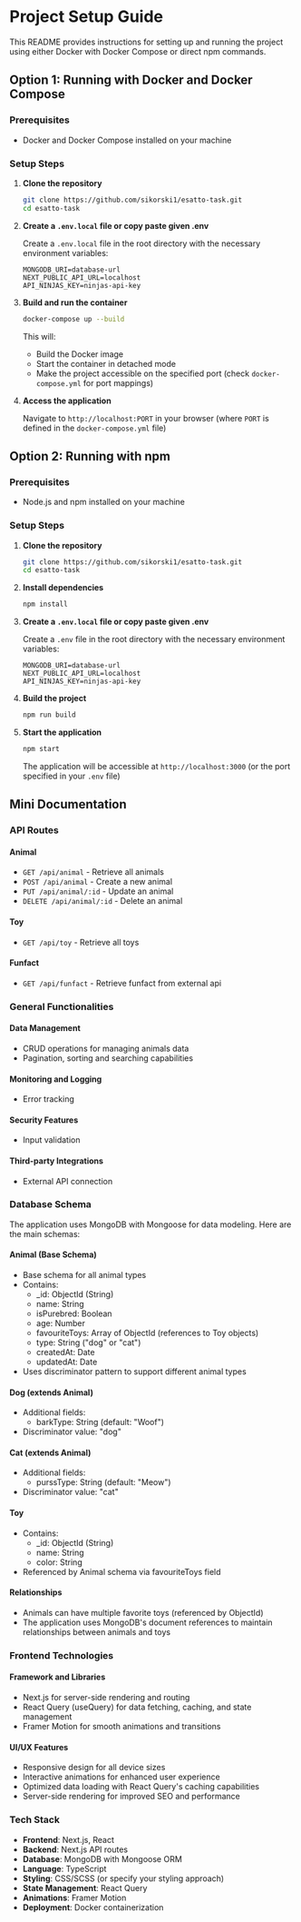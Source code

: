# Project Setup Guide

This README provides instructions for setting up and running the project using either Docker with Docker Compose or direct npm commands.

## Option 1: Running with Docker and Docker Compose

### Prerequisites
- Docker and Docker Compose installed on your machine

### Setup Steps

1. **Clone the repository**
   ```bash
   git clone https://github.com/sikorski1/esatto-task.git
   cd esatto-task
   ```

2. **Create a `.env.local` file or copy paste given .env**
   
   Create a `.env.local` file in the root directory with the necessary environment variables:
   ```
   MONGODB_URI=database-url
   NEXT_PUBLIC_API_URL=localhost
   API_NINJAS_KEY=ninjas-api-key
   ```
   

4. **Build and run the container**
   ```bash
   docker-compose up --build
   ```
   
   This will:
   - Build the Docker image
   - Start the container in detached mode
   - Make the project accessible on the specified port (check `docker-compose.yml` for port mappings)

5. **Access the application**
   
   Navigate to `http://localhost:PORT` in your browser (where `PORT` is defined in the `docker-compose.yml` file)

## Option 2: Running with npm

### Prerequisites
- Node.js and npm installed on your machine

### Setup Steps

1. **Clone the repository**
   ```bash
   git clone https://github.com/sikorski1/esatto-task.git
   cd esatto-task
   ```

2. **Install dependencies**
   ```bash
   npm install
   ```

3. **Create a `.env.local` file or copy paste given .env**
   
   Create a `.env` file in the root directory with the necessary environment variables:
   ```
   MONGODB_URI=database-url
   NEXT_PUBLIC_API_URL=localhost
   API_NINJAS_KEY=ninjas-api-key
   ```

4. **Build the project**
   ```bash
   npm run build
   ```

5. **Start the application**
   ```bash
   npm start
   ```
   
   The application will be accessible at `http://localhost:3000` (or the port specified in your `.env` file)

## Mini Documentation

### API Routes

#### Animal
- `GET /api/animal` - Retrieve all animals
- `POST /api/animal` - Create a new animal
- `PUT /api/animal/:id` - Update an animal
- `DELETE /api/animal/:id` - Delete an animal

#### Toy
- `GET /api/toy` - Retrieve all toys

#### Funfact
- `GET /api/funfact` - Retrieve funfact from external api

### General Functionalities

#### Data Management
- CRUD operations for managing animals data
- Pagination, sorting and searching capabilities

#### Monitoring and Logging
- Error tracking

#### Security Features
- Input validation

#### Third-party Integrations
- External API connection

### Database Schema

The application uses MongoDB with Mongoose for data modeling. Here are the main schemas:

#### Animal (Base Schema)
- Base schema for all animal types
- Contains: 
  - _id: ObjectId (String)
  - name: String
  - isPurebred: Boolean
  - age: Number
  - favouriteToys: Array of ObjectId (references to Toy objects)
  - type: String ("dog" or "cat")
  - createdAt: Date
  - updatedAt: Date
- Uses discriminator pattern to support different animal types

#### Dog (extends Animal)
- Additional fields: 
  - barkType: String (default: "Woof")
- Discriminator value: "dog"

#### Cat (extends Animal)
- Additional fields: 
  - purssType: String (default: "Meow")
- Discriminator value: "cat"

#### Toy
- Contains: 
  - _id: ObjectId (String)
  - name: String
  - color: String
- Referenced by Animal schema via favouriteToys field

#### Relationships
- Animals can have multiple favorite toys (referenced by ObjectId)
- The application uses MongoDB's document references to maintain relationships between animals and toys

### Frontend Technologies

#### Framework and Libraries
- Next.js for server-side rendering and routing
- React Query (useQuery) for data fetching, caching, and state management
- Framer Motion for smooth animations and transitions

#### UI/UX Features
- Responsive design for all device sizes
- Interactive animations for enhanced user experience
- Optimized data loading with React Query's caching capabilities
- Server-side rendering for improved SEO and performance

### Tech Stack
- **Frontend**: Next.js, React
- **Backend**: Next.js API routes
- **Database**: MongoDB with Mongoose ORM
- **Language**: TypeScript
- **Styling**: CSS/SCSS (or specify your styling approach)
- **State Management**: React Query
- **Animations**: Framer Motion
- **Deployment**: Docker containerization
